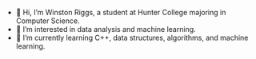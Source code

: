 - 👋 Hi, I’m Winston Riggs, a student at Hunter College majoring in Computer Science.
- 👀 I’m interested in data analysis and machine learning. 
- 🌱 I’m currently learning C++, data structures, algorithms, and machine learning.

<!---
wriggs12/wriggs12 is a ✨ special ✨ repository because its `README.md` (this file) appears on your GitHub profile.
You can click the Preview link to take a look at your changes.
--->
